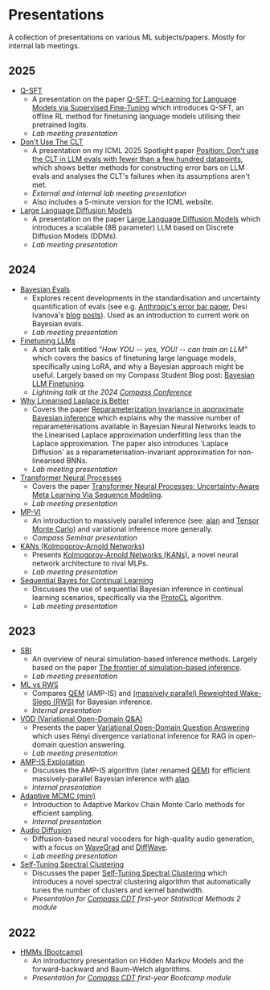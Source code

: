 # Presentations

A collection of presentations on various ML subjects/papers.
Mostly for internal lab meetings.

## 2025
- [Q-SFT](<25-08-12 Q-SFT>)
    - A presentation on the paper [Q-SFT: Q-Learning for Language Models via Supervised Fine-Tuning](https://arxiv.org/pdf/2411.05193) which introduces Q-SFT, an offline RL method for finetuning language models utilising their pretrained logits.
    - _Lab meeting presentation_
- [Don't Use The CLT](<25-05-26 Dont Use The CLT>)
    - A presentation on my ICML 2025 Spotlight paper [Position: Don't use the CLT in LLM evals with fewer than a few hundred datapoints](https://arxiv.org/pdf/2503.01747), which shows better methods for constructing error bars on LLM evals and analyses the CLT's failures when its assumptions aren't met.
    - _External and internal lab meeting presentation_
    - Also includes a 5-minute version for the ICML website.
- [Large Language Diffusion Models](<25-02-25 Large Language Diffusion Models>)
    - A presentation on the paper [Large Language Diffusion Models](https://arxiv.org/abs/2502.09992) which introduces a scalable (8B parameter) LLM based on Discrete Diffusion Models (DDMs).
    - _Lab meeting presentation_

## 2024
- [Bayesian Evals](<24-12-17 Bayesian Evals>)
    - Explores recent developments in the standardisation and uncertainty quantification of evals (see e.g. [Anthropic's error bar paper](https://arxiv.org/pdf/2411.00640), Desi Ivanova's [blog](https://substack.com/home/post/p-152149873) [posts](https://substack.com/home/post/p-150508215)). Used as an introduction to current work on Bayesian evals.
    - _Lab meeting presentation_
- [Finetuning LLMs](<24-10-22 Finetuning LLMs>)
    - A short talk entitled _"How YOU -- yes, YOU! -- can train an LLM"_ which covers the basics of finetuning large language models, specifically using LoRA, and why a Bayesian approach might be useful. Largely based on my Compass Student Blog post: [Bayesian LLM Finetuning](https://compass.blogs.bristol.ac.uk/2024/08/28/student-perspectives-bayesian-llm-finetuning/).
    - _Lightning talk at the 2024 [Compass Conference](https://www.bristol.ac.uk/cdt/compass/compass-annual-conference/)_
- [Why Linearised Laplace is Better](<24-10-08 Why Linearised Laplace is Better>)
    - Covers the paper [Reparameterization invariance in approximate Bayesian inference](https://arxiv.org/abs/2406.03334) which explains why the massive number of reparameterisations available in Bayesian Neural Networks leads to the Linearised Laplace approximation underfitting less than the Laplace approximation. The paper also introduces 'Laplace Diffusion' as a reparameterisation-invariant approximation for non-linearised BNNs.
    - _Lab meeting presentation_
- [Transformer Neural Processes](<24-07-30 Transformer Neural Processes>)
    - Covers the paper [Transformer Neural Processes: Uncertainty-Aware Meta Learning Via Sequence Modeling](https://arxiv.org/abs/2207.04179).
    - _Lab meeting presentation_
- [MP-VI](<24-07-05 MP-VI>)
    - An introduction to massively parallel inference (see: [alan](https://github.com/alan-ppl/alan) and [Tensor Monte Carlo](https://arxiv.org/abs/1806.08593)) and variational inference more generally.
    - _Compass Seminar presentation_
- [KANs (Kolmogorov-Arnold Networks)](<24-05-28 KANs (Kolmogorov-Arnold Networks)>)
    - Presents [Kolmogorov-Arnold Networks (KANs)](https://arxiv.org/abs/2404.19756), a novel neural network architecture to rival MLPs.
    - _Lab meeting presentation_
- [Sequential Bayes for Continual Learning](<24-02-20 Sequential Bayes for Continual Learning>)
    - Discusses the use of sequential Bayesian inference in continual learning scenarios, specifically via the [ProtoCL](https://arxiv.org/abs/2301.01828) algorithm.
    - _Lab meeting presentation_

## 2023
- [SBI](<23-11-07 SBI>)
    - An overview of neural simulation-based inference methods. Largely based on the paper [The frontier of simulation-based inference](https://arxiv.org/pdf/1911.01429).
    - _Lab meeting presentation_
- [ML vs RWS](<23-08-09 ML vs RWS>)
    - Compares [QEM](https://arxiv.org/pdf/2503.08264) (AMP-IS) and [(massively parallel) Reweighted Wake-Sleep (RWS)](https://arxiv.org/pdf/2305.11022) for Bayesian inference.
    - _Internal presentation_
- [VOD (Variational Open-Domain Q&A)](<23-08-08 VOD (Variational Open-Domain Q&A)>)
    - Presents the paper [Variational Open-Domain Question Answering](https://arxiv.org/pdf/2210.06345) which uses Rényi divergence variational inference for RAG in open-domain question answering.
    - _Lab meeting presentation_
- [AMP-IS Exploration](<23-08-02 AMP-IS Exploration>)
    - Discusses the AMP-IS algorithm (later renamed [QEM](https://arxiv.org/pdf/2503.08264)) for efficient massively-parallel Bayesian inference with [alan](https://github.com/alan-ppl/alan).
    - _Internal presentation_
- [Adaptive MCMC (mini)](<23-06-15 Adaptive MCMC (mini)>)
    - Introduction to Adaptive Markov Chain Monte Carlo methods for efficient sampling.
    - _Internal presentation_
- [Audio Diffusion](<23-05-02 Audio Diffusion>)
    - Diffusion-based neural vocoders for high-quality audio generation, with a focus on [WaveGrad](https://arxiv.org/abs/2009.00713) and [DiffWave](https://arxiv.org/abs/2009.09761).
    - _Lab meeting presentation_
- [Self-Tuning Spectral Clustering](<23-02-24 Self-Tuning Spectral Clustering>)
    - Discusses the paper [Self-Tuning Spectral Clustering](https://proceedings.neurips.cc/paper_files/paper/2004/file/40173ea48d9567f1f393b20c855bb40b-Paper.pdf) which introduces a novel spectral clustering algorithm that automatically tunes the number of clusters and kernel bandwidth.
    - _Presentation for [Compass CDT](https://www.bristol.ac.uk/cdt/compass/) first-year Statistical Methods 2 module_

## 2022
- [HMMs (Bootcamp)](<22-09-07 HMMs (Bootcamp)>)
    - An introductory presentation on Hidden Markov Models and the forward-backward and Baum-Welch algorithms.
    - _Presentation for [Compass CDT](https://www.bristol.ac.uk/cdt/compass/) first-year Bootcamp module_
